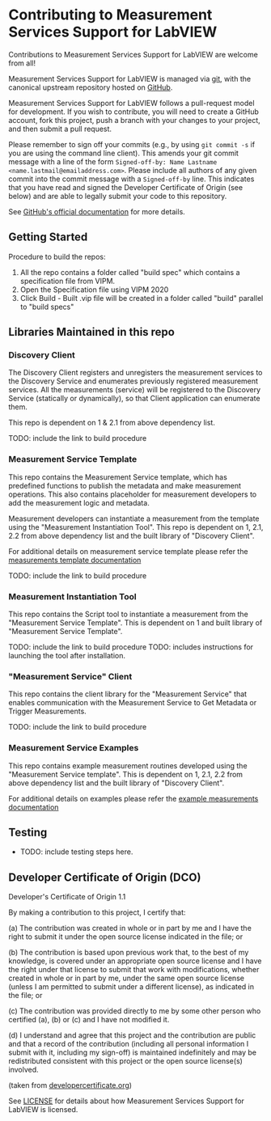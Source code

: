 # Contributing to Measurement Services Support for LabVIEW

Contributions to Measurement Services Support for LabVIEW are welcome from all!

Measurement Services Support for LabVIEW is managed via [git](https://git-scm.com), with the canonical upstream
repository hosted on [GitHub](https://github.com/ni/measurement-services-labview/).

Measurement Services Support for LabVIEW follows a pull-request model for development.  If you wish to
contribute, you will need to create a GitHub account, fork this project, push a
branch with your changes to your project, and then submit a pull request.

Please remember to sign off your commits (e.g., by using `git commit -s` if you
are using the command line client). This amends your git commit message with a line
of the form `Signed-off-by: Name Lastname <name.lastmail@emailaddress.com>`. Please
include all authors of any given commit into the commit message with a
`Signed-off-by` line. This indicates that you have read and signed the Developer
Certificate of Origin (see below) and are able to legally submit your code to
this repository.

See [GitHub's official documentation](https://help.github.com/articles/using-pull-requests/) for more details.

## Getting Started

Procedure to build the repos:

1. All the repo contains a folder called "build spec" which contains a specification file from VIPM.
2. Open the Specification file using VIPM 2020
3. Click Build - Built .vip file will be created in a folder called "build" parallel to "build specs"

## Libraries Maintained in this repo

### Discovery Client

The Discovery Client registers and unregisters the measurement services to the Discovery Service and enumerates previously registered measurement services. All the measurements (service) will be registered to the Discovery Service (statically or dynamically), so that Client application can enumerate them.

This repo is dependent on 1 & 2.1 from above dependency list.

TODO: include the link to build procedure

### Measurement Service Template

This repo contains the Measurement Service template, which has predefined functions to publish the metadata and make measurement operations. This also contains placeholder for measurement developers to add the measurement logic and metadata.

Measurement developers can instantiate a measurement from the template using the "Measurement Instantiation Tool". This repo is dependent on 1, 2.1, 2.2 from above dependency list and the built library of "Discovery Client".

For additional details on measurement service template please refer the [measurements template documentation](source/Measurement%20Service%20Template_lv/README.md)

TODO: include the link to build procedure

### Measurement Instantiation Tool

This repo contains the Script tool to instantiate a measurement from the "Measurement Service Template". This is dependent on 1 and built library of "Measurement Service Template".

TODO: include the link to build procedure
TODO: includes instructions for launching the tool after installation.

### "Measurement Service" Client

This repo contains the client library for the "Measurement Service" that enables communication with the Measurement Service to Get Metadata or Trigger Measurements.

TODO: include the link to build procedure

### Measurement Service Examples

This repo contains example measurement routines developed using the "Measurement Service template". This is dependent on 1, 2.1, 2.2 from above dependency list and the built library of "Discovery Client".

For additional details on examples please refer the [example measurements documentation](source/Example%20Measurements/README.md)

## Testing

- TODO: include testing steps here.

## Developer Certificate of Origin (DCO)

   Developer's Certificate of Origin 1.1

   By making a contribution to this project, I certify that:

   (a) The contribution was created in whole or in part by me and I
       have the right to submit it under the open source license
       indicated in the file; or

   (b) The contribution is based upon previous work that, to the best
       of my knowledge, is covered under an appropriate open source
       license and I have the right under that license to submit that
       work with modifications, whether created in whole or in part
       by me, under the same open source license (unless I am
       permitted to submit under a different license), as indicated
       in the file; or

   (c) The contribution was provided directly to me by some other
       person who certified (a), (b) or (c) and I have not modified
       it.

   (d) I understand and agree that this project and the contribution
       are public and that a record of the contribution (including all
       personal information I submit with it, including my sign-off) is
       maintained indefinitely and may be redistributed consistent with
       this project or the open source license(s) involved.

(taken from [developercertificate.org](https://developercertificate.org/))

See [LICENSE](https://github.com/ni/measurement-services-labview/blob/master/LICENSE)
for details about how Measurement Services Support for LabVIEW is licensed.
